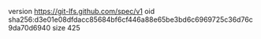 version https://git-lfs.github.com/spec/v1
oid sha256:d3e01e08dfdacc85684bf6cf446a88e65be3bd6c6969725c36d76c9da70d6940
size 425
